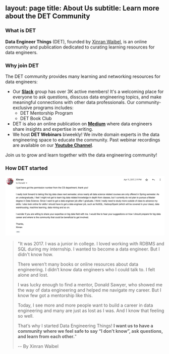 layout: page
title: About Us
subtitle: Learn more about the DET Community
---

### What is DET

**Data Engineer Things** (DET), founded by [Xinran Waibel](https://www.linkedin.com/in/xinranwaibel/), is an online community and publication dedicated to curating learning resources for data engineers.

### Why join DET

The DET community provides many learning and networking resources for data engineers:

- Our [**Slack**](http://join.det.life) group has over 3K active members! It's a welcoming place for everyone to ask questions, disscuss data engineering topics, and make meaningful connections with other data professionals. Our community-exclusive programs includes:
  - DET Mentorship Program
  - DET Book Club
- DET is also an online publication on [**Medium**](https://blog.det.life) where data engineers share insights and expertise in writing.
- We host **DET Webinars** biweekly! We invite domain experts in the data engineering space to educate the community. Past webinar recordings are available on our [**Youtube Channel**](https://www.youtube.com/@data-engineer-things/streams).

Join us to grow and learn together with the data engineering community!

### How DET started
![Alt](/assets/img/aboutme/email-screenshot.jpeg "An email written by Xinran in 2017")
> "It was 2017. I was a junior in college. I loved working with RDBMS and SQL during my internship. I wanted to become a data engineer. But I didn't know how.
> 
> There weren’t many books or online resources about data engineering. I didn’t know data engineers who I could talk to. I felt alone and lost.
>
> I was lucky enough to find a mentor, Donald Sawyer, who showed me the way of data engineering and helped me navigate my career. But I know few got a mentorship like this.
>
> Today, I see more and more people want to build a career in data engineering and many are just as lost as I was. And I know that feeling so well.
>
> That’s why I started Data Engineering Things! **I want us to have a community where we feel safe to say “I don’t know”, ask questions, and learn from each other.**"
> 
> -- By Xinran Waibel
